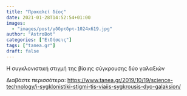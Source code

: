 ```yaml
---
title: "Προκαλεί δέος"
date: 2021-01-28T14:52:54+01:00
images:
  - "images/post/γδδρτδρτ-1024x619.jpg"
author: "AstroBot"
categories: ["Ειδήσεις"]
tags: ["tanea.gr"]
draft: false
---
```


Η συγκλονιστική στιγμή της βίαιης σύγκρουσης δύο γαλαξιών

Διαβάστε περισσότερα: https://www.tanea.gr/2019/10/19/science-technology/i-sygklonistiki-stigmi-tis-viaiis-sygkrousis-dyo-galaksion/
